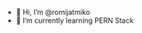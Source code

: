 - 👋 Hi, I’m @romijatmiko
- 🌱 I’m currently learning PERN Stack

<!---
romijatmiko/romijatmiko is a ✨ special ✨ repository because its `README.md` (this file) appears on your GitHub profile.
You can click the Preview link to take a look at your changes.
--->
